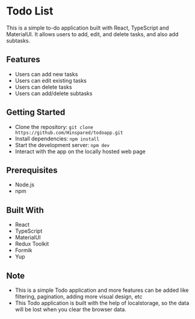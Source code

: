 # Todo List

This is a simple to-do application built with React, TypeScript and MaterialUI. It allows users to add, edit, and delete tasks, and also add subtasks.

## Features

- Users can add new tasks
- Users can edit existing tasks
- Users can delete tasks
- Users can add/delete subtasks

## Getting Started

- Clone the repository: `git clone https://github.com/Hinspared/todoapp.git`
- Install dependencies: `npm install`
- Start the development server: `npm dev`
- Interact with the app on the locally hosted web page

## Prerequisites

- Node.js
- npm

## Built With

- React
- TypeScript
- MaterialUI
- Redux Toolkit
- Formik
- Yup

## Note

- This is a simple Todo application and more features can be added like filtering, pagination, adding more visual design, etc
- This Todo application is built with the help of localstorage, so the data will be lost when you clear the browser data.
